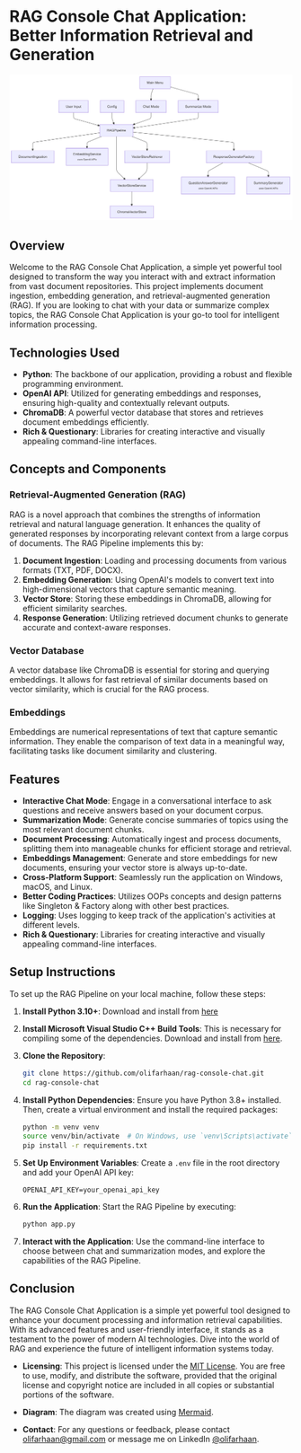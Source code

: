# RAG Console Chat Application: Better Information Retrieval and Generation

![RAG Pipeline Flow](diagram/rag_pipeline_flow.png)

## Overview

Welcome to the RAG Console Chat Application, a simple yet powerful tool designed to transform the way you interact with and extract information from vast document repositories. This project implements document ingestion, embedding generation, and retrieval-augmented generation (RAG). If you are looking to chat with your data or summarize complex topics, the RAG Console Chat Application is your go-to tool for intelligent information processing.

## Technologies Used

- **Python**: The backbone of our application, providing a robust and flexible programming environment.
- **OpenAI API**: Utilized for generating embeddings and responses, ensuring high-quality and contextually relevant outputs.
- **ChromaDB**: A powerful vector database that stores and retrieves document embeddings efficiently.
- **Rich & Questionary**: Libraries for creating interactive and visually appealing command-line interfaces.

## Concepts and Components

### Retrieval-Augmented Generation (RAG)

RAG is a novel approach that combines the strengths of information retrieval and natural language generation. It enhances the quality of generated responses by incorporating relevant context from a large corpus of documents. The RAG Pipeline implements this by:

1. **Document Ingestion**: Loading and processing documents from various formats (TXT, PDF, DOCX).
2. **Embedding Generation**: Using OpenAI's models to convert text into high-dimensional vectors that capture semantic meaning.
3. **Vector Store**: Storing these embeddings in ChromaDB, allowing for efficient similarity searches.
4. **Response Generation**: Utilizing retrieved document chunks to generate accurate and context-aware responses.

### Vector Database

A vector database like ChromaDB is essential for storing and querying embeddings. It allows for fast retrieval of similar documents based on vector similarity, which is crucial for the RAG process.

### Embeddings

Embeddings are numerical representations of text that capture semantic information. They enable the comparison of text data in a meaningful way, facilitating tasks like document similarity and clustering.

## Features

- **Interactive Chat Mode**: Engage in a conversational interface to ask questions and receive answers based on your document corpus.
- **Summarization Mode**: Generate concise summaries of topics using the most relevant document chunks.
- **Document Processing**: Automatically ingest and process documents, splitting them into manageable chunks for efficient storage and retrieval.
- **Embeddings Management**: Generate and store embeddings for new documents, ensuring your vector store is always up-to-date.
- **Cross-Platform Support**: Seamlessly run the application on Windows, macOS, and Linux.
- **Better Coding Practices**: Utilizes OOPs concepts and design patterns like Singleton & Factory along with other best practices.
- **Logging**: Uses logging to keep track of the application's activities at different levels.
- **Rich & Questionary**: Libraries for creating interactive and visually appealing command-line interfaces.

## Setup Instructions

To set up the RAG Pipeline on your local machine, follow these steps:

1. **Install Python 3.10+**:
   Download and install from [here](https://www.python.org/downloads/)

2. **Install Microsoft Visual Studio C++ Build Tools**:
   This is necessary for compiling some of the dependencies. Download and install from [here](https://visualstudio.microsoft.com/visual-cpp-build-tools/).

3. **Clone the Repository**:

   ```bash
   git clone https://github.com/olifarhaan/rag-console-chat.git
   cd rag-console-chat
   ```

4. **Install Python Dependencies**:
   Ensure you have Python 3.8+ installed. Then, create a virtual environment and install the required packages:

   ```bash
   python -m venv venv
   source venv/bin/activate  # On Windows, use `venv\Scripts\activate`
   pip install -r requirements.txt
   ```

5. **Set Up Environment Variables**:
   Create a `.env` file in the root directory and add your OpenAI API key:

   ```
   OPENAI_API_KEY=your_openai_api_key
   ```

6. **Run the Application**:
   Start the RAG Pipeline by executing:

   ```bash
   python app.py
   ```

7. **Interact with the Application**:
   Use the command-line interface to choose between chat and summarization modes, and explore the capabilities of the RAG Pipeline.

## Conclusion

The RAG Console Chat Application is a simple yet powerful tool designed to enhance your document processing and information retrieval capabilities. With its advanced features and user-friendly interface, it stands as a testament to the power of modern AI technologies. Dive into the world of RAG and experience the future of intelligent information systems today.

- **Licensing**: This project is licensed under the [MIT License](https://opensource.org/licenses/MIT). You are free to use, modify, and distribute the software, provided that the original license and copyright notice are included in all copies or substantial portions of the software.

- **Diagram**: The diagram was created using [Mermaid](https://mermaid.js.org/).

- **Contact**: For any questions or feedback, please contact [olifarhaan@gmail.com](mailto:olifarhaan@gmail.com) or message me on LinkedIn [@olifarhaan](https://www.linkedin.com/in/olifarhaan/).
